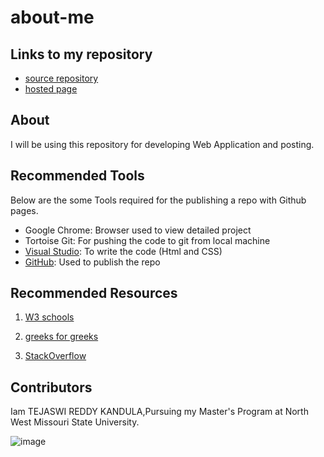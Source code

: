 # about-me

## Links to my repository
- [source repository](https://github.com/Teju2404/about-me)
- [hosted page]()

## About

I will be using this repository for developing Web Application and posting.

## Recommended Tools

Below are the some Tools required for the publishing a repo with Github pages.

- Google Chrome: Browser used to view detailed project
- Tortoise Git: For pushing the code to git from local machine
- [Visual Studio](https://code.visualstudio.com/docs): To write the code (Html and CSS)
- [GitHub](https://github.com/): Used to publish the repo

## Recommended Resources

1. [W3 schools](https://www.w3schools.com/)

2. [greeks for greeks](https://www.geeksforgeeks.org/)

3. [StackOverflow](https://stackoverflow.com/)

##  Contributors

Iam TEJASWI REDDY KANDULA,Pursuing my Master's Program at North West Missouri State University.

![image](https://cdn.hitc-s.com/i/1485/harry_potter_goblet_of_fire__1251856.jpg)



